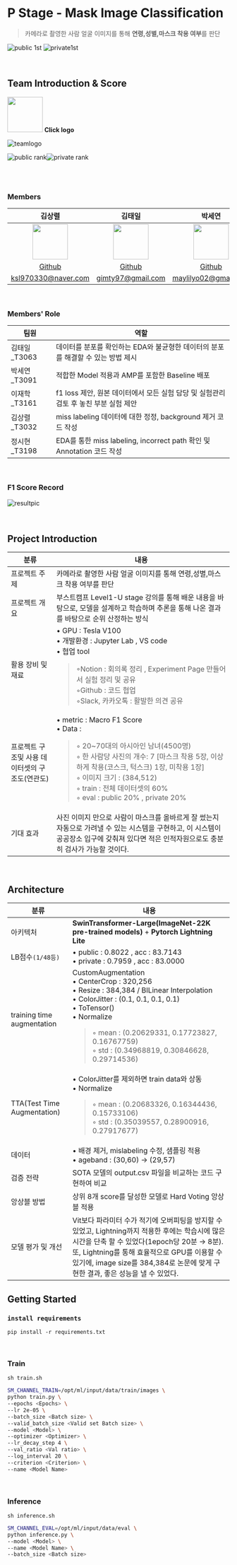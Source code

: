 # P Stage - Mask Image Classification
> 카메라로 촬영한 사람 얼굴 이미지를 통해 **연령,성별,마스크 착용 여부**를 판단


![public 1st](https://img.shields.io/badge/Public%20LB-1st-yellow?style=for-the-badge&logo=appveyor) ![private1st](https://img.shields.io/badge/Private%20LB-1st-yellow?style=for-the-badge&logo=appveyor)

<br>

## Team Introduction & Score


<a href="https://maylilyo.notion.site/NLP-3-Wrap-up-report-952b51a771244dab9a52f973a6368e74"><img src="https://upload.wikimedia.org/wikipedia/commons/4/45/Notion_app_logo.png" height=80 width=80px/></a>
**Click logo**

![teamlogo](https://www.notion.so/image/https%3A%2F%2Fs3-us-west-2.amazonaws.com%2Fsecure.notion-static.com%2F1c92df5d-fffa-4a96-9bef-c09cd8c42ada%2FUntitled.png?table=block&id=5e6b6865-e77a-462a-ac80-272a5dec19c6&spaceId=36a608c4-6cdc-4bd8-a27f-6b7ba453834d&width=2000&userId=81c2b489-fdab-42ca-bfb1-ad6e3e7936e4&cache=v2)

![public rank](https://user-images.githubusercontent.com/46811558/156877191-1a23e91f-865a-4ee2-b3ed-c12111879e47.JPG)![private rank](https://user-images.githubusercontent.com/46811558/156877438-fb6a6ebc-f9b4-4c2e-8893-d466b55f91b4.JPG)


<br>
<br>


### Members
김상렬|김태일|박세연|이재학|정시현|
:-:|:-:|:-:|:-:|:-:
<img src='https://user-images.githubusercontent.com/46811558/157459759-151f2053-92f8-4d00-961a-7cd6511363d2.jpg' height=80 width=80px></img>|<img src='https://user-images.githubusercontent.com/46811558/157460657-1caa79d7-7cc9-465f-a3c0-1876e18a3ce6.jpg' height=80 width=80px></img>|<img src='https://user-images.githubusercontent.com/46811558/157460405-16cbade1-1430-4283-acbd-44a99857ec5e.jpg' height=80 width=80px></img>|<img src='https://user-images.githubusercontent.com/46811558/157460675-9ee90b62-7a39-4542-893d-00eafdb0fd95.jpg' height=80 width=80px></img>|<img src='https://user-images.githubusercontent.com/46811558/157460704-6a5ac09f-fe71-4dd3-b30a-f2fa347b08d2.jpg' height=80 width=80px></img>
[Github](https://github.com/SangRyul)|[Github](https://github.com/detailTales)|[Github](https://github.com/maylilyo)|[Github](https://github.com/wogkr810)|[Github](https://github.com/alpha-src)
ksl970330@naver.com|gimty97@gmail.com|maylilyo02@gmail.com|jaehahk810@naver.com|sh2298@naver.com

<br>

### Members' Role
| 팀원 | 역할 | 
| --- | --- |
| 김태일_T3063 | 데이터를 분포를 확인하는 EDA와 불균형한 데이터의 분포를 해결할 수 있는 방법 제시 |
| 박세연_T3091 | 적합한 Model 적용과 AMP를 포함한 Baseline 배포 |
| 이재학_T3161 | f1 loss 제안, 원본 데이터에서 모든 실험 담당 및 실험관리 검토 후 놓친 부분 실험 제안 |
| 김상렬_T3032 | miss labeling 데이터에 대한 정정, background 제거 코드 작성 |
| 정시현_T3198 | EDA를 통한 miss labeling, incorrect path 확인 및 Annotation 코드 작성 |

<br>

### F1 Score Record
![resultpic](https://www.notion.so/image/https%3A%2F%2Fuser-images.githubusercontent.com%2F46811558%2F156929263-ee1ef05a-dd41-4fc1-b3c1-856709091179.JPG?table=block&id=c797260a-788d-4707-a2c5-ea0fb4b24840&spaceId=36a608c4-6cdc-4bd8-a27f-6b7ba453834d&width=2000&userId=81c2b489-fdab-42ca-bfb1-ad6e3e7936e4&cache=v2)


<br>

## Project Introduction

| 분류 | 내용 |
| --- | --- |
| 프로젝트 주제 | 카메라로 촬영한 사람 얼굴 이미지를 통해 연령,성별,마스크 착용 여부를 판단 |
| 프로젝트 개요 | 부스트캠프 Level1-U stage 강의를 통해 배운 내용을 바탕으로, 모델을 설계하고 학습하며 추론을 통해 나온 결과를 바탕으로 순위 산정하는 방식 |
| 활용 장비 및 재료 | • GPU : Tesla V100<br>• 개발환경 : Jupyter Lab , VS code<br>• 협업 tool<br><blockquote>◦Notion : 회의록 정리 , Experiment Page 만들어서 실험 정리 및 공유<br>◦Github : 코드 협업<br>◦Slack, 카카오톡 : 활발한 의견 공유</blockquote> |
| 프로젝트 구조및 사용 데이터셋의 구조도(연관도)  | • metric : Macro F1 Score<br>• Data :<blockquote>◦ 20~70대의 아시아인 남녀(4500명)<br>◦ 한 사람당 사진의 개수: 7 [마스크 착용 5장, 이상하게 착용(코스크, 턱스크) 1장, 미착용 1장]<br>◦ 이미지 크기 : (384,512)<br>◦ train : 전체 데이터셋의 60%<br>◦ eval : public 20% , private 20%</blockquote> |
| 기대 효과 | 사진 이미지 만으로 사람이 마스크를 올바르게 잘 썼는지 자동으로 가려낼 수 있는 시스템을 구현하고, 이 시스템이 공공장소 입구에 갖춰져 있다면 적은 인적자원으로도 충분히 검사가 가능할 것이다. |



<br> 

## Architecture

| 분류 | 내용 |
| --- | --- |
| 아키텍처 | **SwinTransformer-Large(ImageNet-22K pre-trained models)** + **Pytorch Lightning Lite** |
| LB점수`(1/48등)` | • public : 0.8022 , acc : 83.7143<br>• private : 0.7959 , acc : 83.0000 |
| training time augmentation | CustomAugmentation<br>• CenterCrop : 320,256<br>• Resize : 384,384  /  BILinear Interpolation<br>• ColorJitter : (0.1, 0.1, 0.1, 0.1)<br>• ToTensor()<br>• Normalize<br><blockquote>◦ mean : (0.20629331, 0.17723827, 0.16767759)<br>◦ std : (0.34968819, 0.30846628, 0.29714536)</blockqoute> |
| TTA(Test Time Augmentation) | • ColorJitter를 제외하면 train data와 상동<br>• Normalize<br><blockquote>◦ mean : (0.20683326, 0.16344436, 0.15733106)<br>◦ std : (0.35039557, 0.28900916, 0.27917677)<blockquote> |
| 데이터 | • 배경 제거, mislabeling 수정, 샘플링 적용<br>• ageband : (30,60) → (29,57) |
| 검증 전략 |  SOTA 모델의  output.csv 파일을 비교하는 코드 구현하여 비교 |
| 앙상블 방법 | 상위 8개 score를 달성한 모델로 Hard Voting 앙상블 적용 |
| 모델 평가 및 개선  | Vit보다 파라미터 수가 적기에 오버피팅을 방지할 수 있었고, Lightning까지 적용한 후에는 학습시에 많은 시간을 단축 할 수 있었다(1epoch당 20분 → 8분). 또, Lightning를 통해 효율적으로 GPU를 이용할 수 있기에, image size를 384,384로 논문에 맞게 구현한 결과, 좋은 성능을 낼 수 있었다. |


## Getting Started

### `install requirements`

```
pip install -r requirements.txt
```

<br>

### Train

`sh train.sh`

```bash
SM_CHANNEL_TRAIN=/opt/ml/input/data/train/images \
python train.py \
--epochs <Epochs> \
--lr 2e-05 \
--batch_size <Batch size> \
--valid_batch_size <Valid set Batch size> \
--model <Model> \
--optimizer <Optimizer> \
--lr_decay_step 4 \
--val_ratio <Val ratio> \
--log_interval 20 \
--criterion <Criterion> \
--name <Model Name>
```

<br>

### Inference

`sh inference.sh`

```bash
SM_CHANNEL_EVAL=/opt/ml/input/data/eval \
python inference.py \
--model <Model> \
--name <Model Name> \
--batch_size <Batch size>
```
